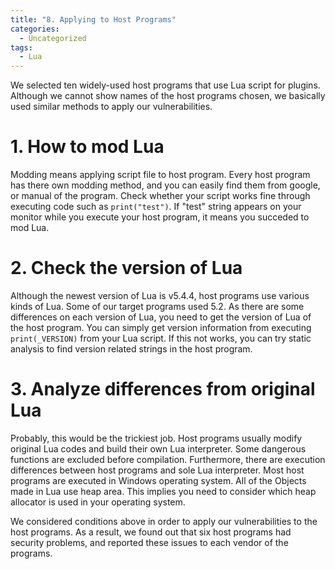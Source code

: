 ```yaml
---
title: "8. Applying to Host Programs"
categories:
  - Uncategorized
tags:
  - Lua
---
```

We selected ten widely-used host programs that use Lua script for plugins. Although we cannot show names of the host programs chosen,  we basically used similar methods to apply our vulnerabilities.



# 1. How to mod Lua

Modding means applying script file to host program. Every host program has there own modding method, and you can easily find them from google, or manual of the program. Check whether your script works fine through executing code such as `print("test")`. If "test" string appears on your monitor while you execute your host program, it means you succeded to mod Lua.



# 2. Check the version of Lua

Although the newest version of Lua is v5.4.4, host programs use various kinds of Lua. Some of our target programs used 5.2. As there are some differences on each version of Lua, you need to get the version of Lua of the host program. You can simply get version information from executing `print(_VERSION)` from your Lua script. If this not works, you can try static analysis to find version related strings in the host program.



# 3. Analyze differences from original Lua

Probably, this would be the trickiest job. Host programs usually modify original Lua codes and build their own Lua interpreter. Some dangerous functions are excluded before compilation. Furthermore, there are execution differences between host programs and sole Lua interpreter. Most host programs are executed in Windows operating system. All of the Objects made in Lua use heap area. This implies you need to consider which heap allocator is used in your operating system.



We considered conditions above in order to apply our vulnerabilities to the host programs. As a result, we found out that six host programs had security problems, and reported these issues to each vendor of the programs.